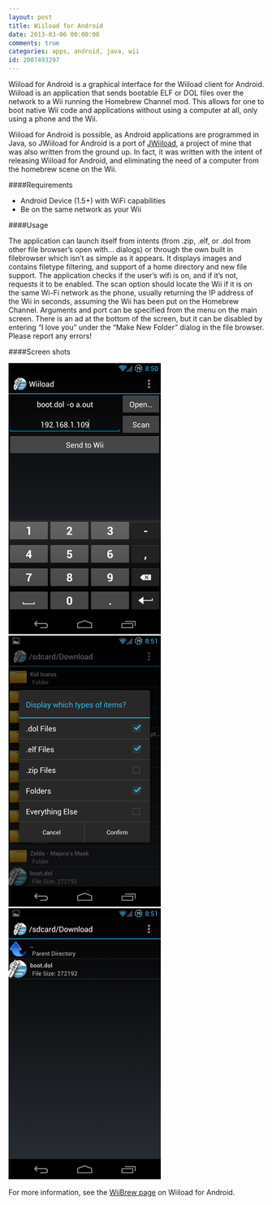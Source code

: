```yaml
---
layout: post
title: Wiiload for Android
date: 2013-03-06 00:00:00
comments: true
categories: apps, android, java, wii
id: 2007493297
---
```


Wiiload for Android is a graphical interface for the Wiiload client for Android. Wiiload is an application that sends bootable ELF or DOL files over the network to a Wii running the Homebrew Channel mod. This allows for one to boot native Wii code and applications without using a computer at all, only using a phone and the Wii.

Wiiload for Android is possible, as Android applications are programmed in Java, so JWiiload for Android is a port of [JWiiload](http://vgmoose.com/9909702342), a project of mine that was also written from the ground up. In fact, it was written with the intent of releasing Wiiload for Android, and eliminating the need of a computer from the homebrew scene on the Wii.

####Requirements

- Android Device (1.5+) with WiFi capabilities
- Be on the same network as your Wii

####Usage

The application can launch itself from intents (from .zip, .elf, or .dol from other file browser’s open with… dialogs) or through the own built in filebrowser which isn’t as simple as it appears. It displays images and contains filetype filtering, and support of a home directory and new file support. The application checks if the user’s wifi is on, and if it’s not, requests it to be enabled. The scan option should locate the Wii if it is on the same Wi-Fi network as the phone, usually returning the IP address of the Wii in seconds, assuming the Wii has been put on the Homebrew Channel. Arguments and port can be specified from the menu on the main screen. There is an ad at the bottom of the screen, but it can be disabled by entering “I love you” under the “Make New Folder” dialog in the file browser. Please report any errors!

####Screen shots

![Android](300px-Screenshot_2012-06-12-20-50-47.png) ![Android](300px-Screenshot_2012-06-12-20-51-32.png) ![Android](300px-Screenshot_2012-06-12-20-51-46.png)

For more information, see the [WiiBrew page](http://wiibrew.org/wiki/JWiiload#Wiiload_for_Android) on Wiiload for Android.